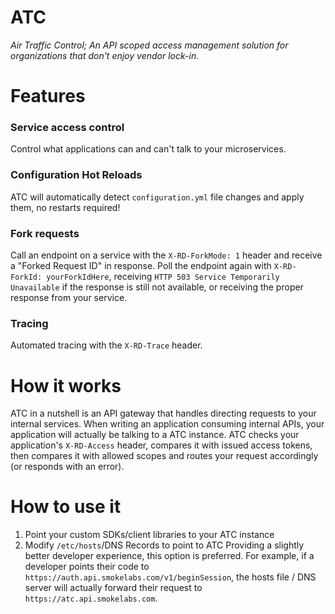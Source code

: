 # ATC

*Air Traffic Control; An API scoped access management solution for organizations that don't enjoy vendor lock-in.*

# Features

### Service access control

Control what applications can and can't talk to your microservices.

### Configuration Hot Reloads

ATC will automatically detect `configuration.yml` file changes and apply them, no restarts required!

### Fork requests

Call an endpoint on a service with the `X-RD-ForkMode: 1` header and receive a "Forked Request ID" in response. Poll the endpoint again with `X-RD-ForkId: yourForkIdHere`, receiving `HTTP 503 Service Temporarily Unavailable` if the response is still not available, or receiving the proper response from your service.

### Tracing

Automated tracing with the `X-RD-Trace` header.

# How it works

ATC in a nutshell is an API gateway that handles directing requests to your internal services. When writing an
application consuming internal APIs, your application will actually be talking to a ATC instance. ATC checks your application's `X-RD-Access` header, compares it with issued access tokens, then compares it with allowed scopes and routes your request accordingly (or responds with an error).

# How to use it

1. Point your custom SDKs/client libraries to your ATC instance
2. Modify `/etc/hosts`/DNS Records to point to ATC
Providing a slightly better developer experience, this option is preferred. For example, if a developer points their code to `https://auth.api.smokelabs.com/v1/beginSession`, the hosts file / DNS server will actually forward their request to `https://atc.api.smokelabs.com`.
